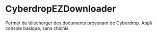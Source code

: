 # CyberdropEZDownloader
Permet de télécharger des documents provenant de Cyberdrop. Appli console basique, sans chichis.
